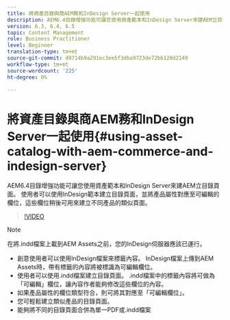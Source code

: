 ```yaml
---
title: 將資產目錄與商AEM務和InDesign Server一起使用
description: AEM6.4目錄增強功能可讓您使用資產範本和InDesign Server來建AEM立目錄頁面。  使用者可以使用InDesign範本建立目錄頁面，並將產品屬性對應至可編輯的欄位，這些欄位稍後可用來建立不同產品的類似頁面。
version: 6.3, 6.4, 6.5
topic: Content Management
role: Business Practitioner
level: Beginner
translation-type: tm+mt
source-git-commit: d9714b9a291ec3ee5f3dba9723de72bb120d2149
workflow-type: tm+mt
source-wordcount: '225'
ht-degree: 0%

---
```



# 將資產目錄與商AEM務和InDesign Server一起使用{#using-asset-catalog-with-aem-commerce-and-indesign-server}

AEM6.4目錄增強功能可讓您使用資產範本和InDesign Server來建AEM立目錄頁面。  使用者可以使用InDesign範本建立目錄頁面，並將產品屬性對應至可編輯的欄位，這些欄位稍後可用來建立不同產品的類似頁面。

>[!VIDEO](https://video.tv.adobe.com/v/22540/)

>[!NOTE]
>
>在將\.indd檔案上載到AEM Assets之前，您的InDesign伺服器應該已運行。

* 創意使用者可以使用InDesign檔案來標籤內容。 InDesign檔案上傳到AEM Assets時，帶有標籤的內容將被標識為可編輯欄位。
* 使用者可以使用\.indd檔案建立目錄頁面。 \.indd檔案中的標籤內容將可做為「可編輯」欄位，讓內容作者能夠修改這些欄位的內容。
* 如果產品屬性的欄位類型符合，則可將其對應至「可編輯欄位」。
* 您可輕鬆建立類似產品的目錄頁面。
* 能夠將不同的目錄頁面合併為單一PDF或\.indd檔案
